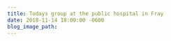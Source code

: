```yaml
---
title: Todays group at the public hospital in Fray
date: 2018-11-14 18:00:00 -0600
blog_image_path:
---
```

